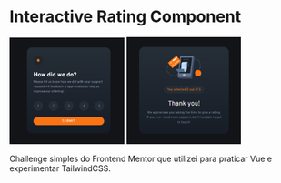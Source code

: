# Interactive Rating Component

<p text-align="center"> 
<img src="./readme/preview1.png" alt="Preview" width="40%" height="auto"/>
<img src="./readme/preview2.png" alt="Preview" width="40%" height="auto" />
</p>

Challenge simples do Frontend Mentor que utilizei para praticar Vue e experimentar TailwindCSS.
